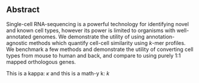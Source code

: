 ## Abstract


Single-cell RNA-sequencing is a powerful technology for identifying novel and known cell types, however its power is limited to organisms with well-annotated genomes.
We demonstrate the utility of using annotation-agnostic methods which quantify cell-cell similarity using $k$-mer profiles.
We benchmark a few methods and demonstrate the utility of converting cell types from mouse to human and back, and compare to using purely 1:1 mapped orthologous genes.


This is a kappa: $\kappa$ and this is a math-y k: $k$
